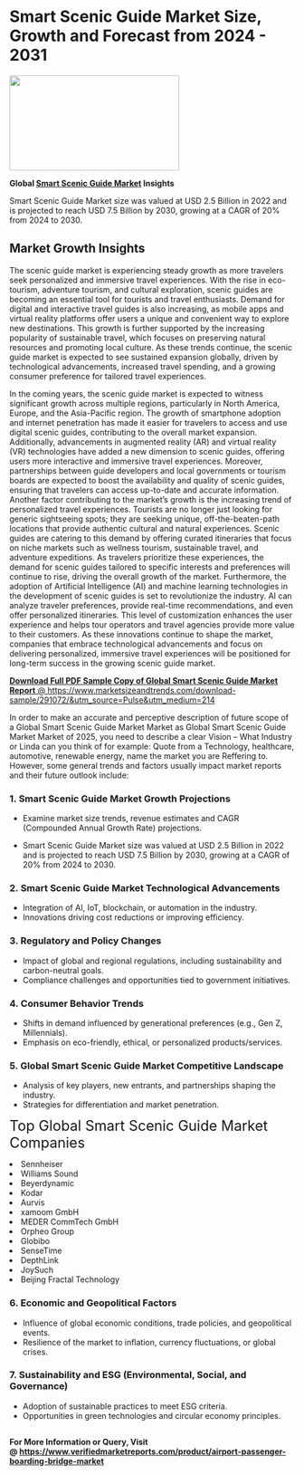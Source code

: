 <H1>Smart Scenic Guide Market Size, Growth and Forecast from 2024 - 2031</H1><img class="aligncenter size-medium wp-image-584254" src="https://thirdeyenews.in/wp-content/uploads/2024/09/Global-Market-Research-300x168.jpeg" alt="" width="300" height="168" /><p><strong>Global&nbsp;<a href="https://www.marketsizeandtrends.com/download-sample/291072/&amp;utm_source=Pulse&amp;utm_medium=214">Smart Scenic Guide Market</a> Insights</strong></p><p>Smart Scenic Guide Market size was valued at USD 2.5 Billion in 2022 and is projected to reach USD 7.5 Billion by 2030, growing at a CAGR of 20% from 2024 to 2030.</p><p><h2>Market Growth Insights</h2> <p>The scenic guide market is experiencing steady growth as more travelers seek personalized and immersive travel experiences. With the rise in eco-tourism, adventure tourism, and cultural exploration, scenic guides are becoming an essential tool for tourists and travel enthusiasts. Demand for digital and interactive travel guides is also increasing, as mobile apps and virtual reality platforms offer users a unique and convenient way to explore new destinations. This growth is further supported by the increasing popularity of sustainable travel, which focuses on preserving natural resources and promoting local culture. As these trends continue, the scenic guide market is expected to see sustained expansion globally, driven by technological advancements, increased travel spending, and a growing consumer preference for tailored travel experiences.</p> <p><a href="#"></a></p> <p>In the coming years, the scenic guide market is expected to witness significant growth across multiple regions, particularly in North America, Europe, and the Asia-Pacific region. The growth of smartphone adoption and internet penetration has made it easier for travelers to access and use digital scenic guides, contributing to the overall market expansion. Additionally, advancements in augmented reality (AR) and virtual reality (VR) technologies have added a new dimension to scenic guides, offering users more interactive and immersive travel experiences. Moreover, partnerships between guide developers and local governments or tourism boards are expected to boost the availability and quality of scenic guides, ensuring that travelers can access up-to-date and accurate information. Another factor contributing to the market’s growth is the increasing trend of personalized travel experiences. Tourists are no longer just looking for generic sightseeing spots; they are seeking unique, off-the-beaten-path locations that provide authentic cultural and natural experiences. Scenic guides are catering to this demand by offering curated itineraries that focus on niche markets such as wellness tourism, sustainable travel, and adventure expeditions. As travelers prioritize these experiences, the demand for scenic guides tailored to specific interests and preferences will continue to rise, driving the overall growth of the market. Furthermore, the adoption of Artificial Intelligence (AI) and machine learning technologies in the development of scenic guides is set to revolutionize the industry. AI can analyze traveler preferences, provide real-time recommendations, and even offer personalized itineraries. This level of customization enhances the user experience and helps tour operators and travel agencies provide more value to their customers. As these innovations continue to shape the market, companies that embrace technological advancements and focus on delivering personalized, immersive travel experiences will be positioned for long-term success in the growing scenic guide market. <p><a href="#"></p><p><span class=""><strong>Download Full PDF Sample Copy of Global Smart Scenic Guide Market Report</strong> @ <a href="https://www.marketsizeandtrends.com/download-sample/291072/&amp;utm_source=Pulse&amp;utm_medium=214" target="_blank">https://www.marketsizeandtrends.com/download-sample/291072/&amp;utm_source=Pulse&amp;utm_medium=214</a></span></p><p>In order to make an accurate and perceptive description of future scope of a Global&nbsp;Smart Scenic Guide Market Market as Global&nbsp;Smart Scenic Guide Market Market of 2025, you need to describe a clear Vision &ndash; What Industry or Linda can you think of for example: Quote from a Technology, healthcare, automotive, renewable energy, name the market you are Reffering to. However, some general trends and factors usually impact market reports and their future outlook include:</p><h3>1.&nbsp;<strong>Smart Scenic Guide Market Growth Projections</strong></h3><ul><li>Examine market size trends, revenue estimates and CAGR (Compounded Annual Growth Rate) projections.</li><li><p>Smart Scenic Guide Market size was valued at USD 2.5 Billion in 2022 and is projected to reach USD 7.5 Billion by 2030, growing at a CAGR of 20% from 2024 to 2030.</p></li></ul><h3>2.&nbsp;<strong>Smart Scenic Guide Market Technological Advancements</strong></h3><ul><li>Integration of AI, IoT, blockchain, or automation in the industry.</li><li>Innovations driving cost reductions or improving efficiency.</li></ul><h3>3.&nbsp;<strong>Regulatory and Policy Changes</strong></h3><ul><li>Impact of global and regional regulations, including sustainability and carbon-neutral goals.</li><li>Compliance challenges and opportunities tied to government initiatives.</li></ul><h3>4.&nbsp;<strong>Consumer Behavior Trends</strong></h3><ul><li>Shifts in demand influenced by generational preferences (e.g., Gen Z, Millennials).</li><li>Emphasis on eco-friendly, ethical, or personalized products/services.</li></ul><h3>5.&nbsp;<strong>Global Smart Scenic Guide Market Competitive Landscape</strong></h3><ul><li>Analysis of key players, new entrants, and partnerships shaping the industry.</li><li>Strategies for differentiation and market penetration.</li></ul><p data-pm-slice="1 1 []"><span style="color: inherit; font-family: inherit; font-size: 25px;">Top Global Smart Scenic Guide Market Companies</span></p><div class="" data-test-id=""><p><li>Sennheiser</li><li> Williams Sound</li><li> Beyerdynamic</li><li> Kodar</li><li> Aurvis</li><li> xamoom GmbH</li><li> MEDER CommTech GmbH</li><li> Orpheo Group</li><li> Globibo</li><li> SenseTime</li><li> DepthLink</li><li> JoySuch</li><li> Beijing Fractal Technology</li></p></div><h3>6.&nbsp;<strong>Economic and Geopolitical Factors</strong></h3><ul><li>Influence of global economic conditions, trade policies, and geopolitical events.</li><li>Resilience of the market to inflation, currency fluctuations, or global crises.</li></ul><h3>7.&nbsp;<strong>Sustainability and ESG (Environmental, Social, and Governance)</strong></h3><ul><li>Adoption of sustainable practices to meet ESG criteria.</li><li>Opportunities in green technologies and circular economy principles.</li></ul><h2><strong style="font-size: 14px;">For More Information or Query, Visit @&nbsp;</strong><a style="background-color: #ffffff; font-size: 14px;" href="https://www.marketsizeandtrends.com/report/smart-scenic-guide-market/" target="_blank">https://www.verifiedmarketreports.com/product/airport-passenger-boarding-bridge-market</a></h2>
